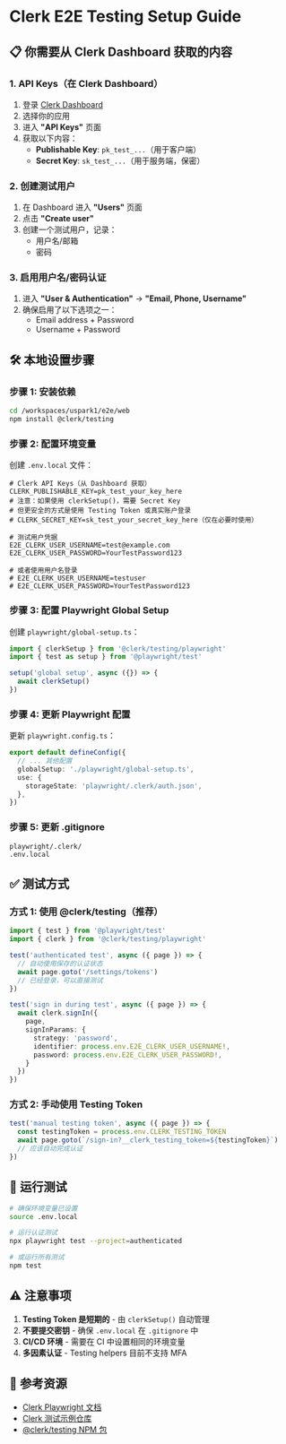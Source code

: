 # Clerk E2E Testing Setup Guide

## 📋 你需要从 Clerk Dashboard 获取的内容

### 1. API Keys（在 Clerk Dashboard）
1. 登录 [Clerk Dashboard](https://dashboard.clerk.com)
2. 选择你的应用
3. 进入 **"API Keys"** 页面
4. 获取以下内容：
   - **Publishable Key**: `pk_test_...`（用于客户端）
   - **Secret Key**: `sk_test_...`（用于服务端，保密）

### 2. 创建测试用户
1. 在 Dashboard 进入 **"Users"** 页面
2. 点击 **"Create user"**
3. 创建一个测试用户，记录：
   - 用户名/邮箱
   - 密码

### 3. 启用用户名/密码认证
1. 进入 **"User & Authentication"** → **"Email, Phone, Username"**
2. 确保启用了以下选项之一：
   - Email address + Password
   - Username + Password

## 🛠 本地设置步骤

### 步骤 1: 安装依赖
```bash
cd /workspaces/uspark1/e2e/web
npm install @clerk/testing
```

### 步骤 2: 配置环境变量
创建 `.env.local` 文件：
```env
# Clerk API Keys（从 Dashboard 获取）
CLERK_PUBLISHABLE_KEY=pk_test_your_key_here
# 注意：如果使用 clerkSetup()，需要 Secret Key
# 但更安全的方式是使用 Testing Token 或真实账户登录
# CLERK_SECRET_KEY=sk_test_your_secret_key_here（仅在必要时使用）

# 测试用户凭据
E2E_CLERK_USER_USERNAME=test@example.com
E2E_CLERK_USER_PASSWORD=YourTestPassword123

# 或者使用用户名登录
# E2E_CLERK_USER_USERNAME=testuser
# E2E_CLERK_USER_PASSWORD=YourTestPassword123
```

### 步骤 3: 配置 Playwright Global Setup
创建 `playwright/global-setup.ts`：
```typescript
import { clerkSetup } from '@clerk/testing/playwright'
import { test as setup } from '@playwright/test'

setup('global setup', async ({}) => {
  await clerkSetup()
})
```

### 步骤 4: 更新 Playwright 配置
更新 `playwright.config.ts`：
```typescript
export default defineConfig({
  // ... 其他配置
  globalSetup: './playwright/global-setup.ts',
  use: {
    storageState: 'playwright/.clerk/auth.json',
  },
})
```

### 步骤 5: 更新 .gitignore
```gitignore
playwright/.clerk/
.env.local
```

## ✅ 测试方式

### 方式 1: 使用 @clerk/testing（推荐）
```typescript
import { test } from '@playwright/test'
import { clerk } from '@clerk/testing/playwright'

test('authenticated test', async ({ page }) => {
  // 自动使用保存的认证状态
  await page.goto('/settings/tokens')
  // 已经登录，可以直接测试
})

test('sign in during test', async ({ page }) => {
  await clerk.signIn({
    page,
    signInParams: {
      strategy: 'password',
      identifier: process.env.E2E_CLERK_USER_USERNAME!,
      password: process.env.E2E_CLERK_USER_PASSWORD!,
    }
  })
})
```

### 方式 2: 手动使用 Testing Token
```typescript
test('manual testing token', async ({ page }) => {
  const testingToken = process.env.CLERK_TESTING_TOKEN
  await page.goto(`/sign-in?__clerk_testing_token=${testingToken}`)
  // 应该自动完成认证
})
```

## 🚀 运行测试

```bash
# 确保环境变量已设置
source .env.local

# 运行认证测试
npx playwright test --project=authenticated

# 或运行所有测试
npm test
```

## ⚠️ 注意事项

1. **Testing Token 是短期的** - 由 `clerkSetup()` 自动管理
2. **不要提交密钥** - 确保 `.env.local` 在 `.gitignore` 中
3. **CI/CD 环境** - 需要在 CI 中设置相同的环境变量
4. **多因素认证** - Testing helpers 目前不支持 MFA

## 🔗 参考资源

- [Clerk Playwright 文档](https://clerk.com/docs/testing/playwright/overview)
- [Clerk 测试示例仓库](https://github.com/clerk/clerk-playwright-nextjs)
- [@clerk/testing NPM 包](https://www.npmjs.com/package/@clerk/testing)
